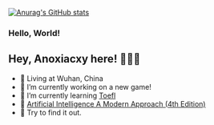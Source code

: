 <!--
**Anoxiacxy/Anoxiacxy** is a ✨ _special_ ✨ repository because its `README.md` (this file) appears on your GitHub profile.

Here are some ideas to get you started:
- 🏗️ Working at @Kyligence
- 🔭 I’m currently working on ...
- 🌱 I’m currently learning ...
- 👯 I’m looking to collaborate on ...
- 🤔 I’m looking for help with ...
- 💬 Ask me about ...
- 📫 How to reach me: ...
- 😄 Pronouns: ...
- ⚡ Fun fact: ...
-->
[![Anurag's GitHub stats](https://github-readme-stats.vercel.app/api?username=anuraghazra)](https://github.com/anuraghazra/github-readme-stats)

<!--img align="right" src="https://github-readme-stats.vercel.app/api?username=elkan1788&show_icons=true&icon_color=CE1D2D&text_color=718096&bg_color=ffffff&hide_title=true" /-->

### Hello, World! 

## Hey, Anoxiacxy here! 🎉🎉🎉

- 🏡 Living at Wuhan, China
- 🔭 I’m currently working on a new game!
- 🌱 I’m currently learning [Toefl](https://www.ets.org/toefl.html)
- 📙 [Artificial Intelligence A Modern Approach (4th Edition)](https://pan.baidu.com/s/1RgumK1V2HklsmF7r48sUDg?pwd=cjm8)
- 🧐 Try to find it out.
